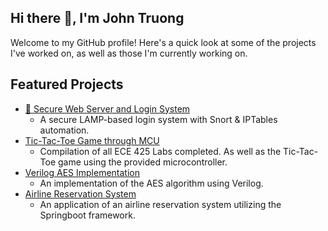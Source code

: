 ## Hi there 👋, I'm John Truong

Welcome to my GitHub profile! Here's a quick look at some of the projects I've worked on, as well as those I'm currently working on.

## Featured Projects
- [🔐 Secure Web Server and Login System ](https://github.com/Jtrng08/Web-Page-Server-and-Login-System)
  - A secure LAMP-based login system with Snort & IPTables automation.
- [ Tic-Tac-Toe Game through MCU ](https://github.com/Jtrng08/ECE425-Labs)
  - Compilation of all ECE 425 Labs completed. As well as the Tic-Tac-Toe game using the provided microcontroller.
- [ Verilog AES Implementation ](https://github.com/Jtrng08/Verilog-AES-Implementation)
  - An implementation of the AES algorithm using Verilog.
- [ Airline Reservation System ](https://github.com/Jtrng08/CS-380-Project-Option-1)
  - An application of an airline reservation system utilizing the Springboot framework.   
<!--
**Jtrng08/Jtrng08** is a ✨ _special_ ✨ repository because its `README.md` (this file) appears on your GitHub profile.

Here are some ideas to get you started:

- 🔭 I’m currently working on ...
- 🌱 I’m currently learning ...
- 👯 I’m looking to collaborate on ...
- 🤔 I’m looking for help with ...
- 💬 Ask me about ...
- 📫 How to reach me: ...
- 😄 Pronouns: ...
- ⚡ Fun fact: ...
-->
